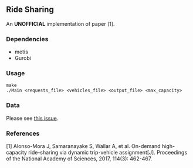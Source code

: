 ## Ride Sharing

An __UNOFFICIAL__ implementation of paper [1].

### Dependencies

- metis
- Gurobi

### Usage

```
make
./Main <requests_file> <vehicles_file> <output_file> <max_capacity>
```

### Data

Please see [this issue](https://github.com/MetaZuo/RideSharing/issues/1).


### References

[1] Alonso-Mora J, Samaranayake S, Wallar A, et al. On-demand high-capacity ride-sharing via dynamic trip-vehicle assignment[J]. Proceedings of the National Academy of Sciences, 2017, 114(3): 462-467.